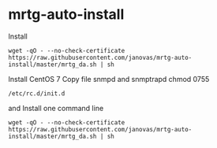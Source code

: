 # mrtg-auto-install
Install
```
wget -qO - --no-check-certificate https://raw.githubusercontent.com/janovas/mrtg-auto-install/master/mrtg_da.sh | sh
```

Install CentOS 7
Copy file snmpd and snmptrapd
chmod 0755
```
/etc/rc.d/init.d
```
and Install one command line
```
wget -qO - --no-check-certificate https://raw.githubusercontent.com/janovas/mrtg-auto-install/master/mrtg_da.sh | sh
```
